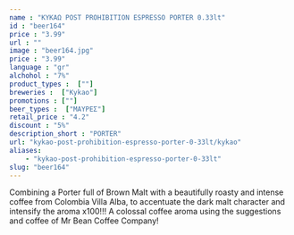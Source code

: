 ```yaml
---
name : "ΚΥΚΑΩ POST PROHIBITION ESPRESSO PORTER 0.33lt"
id : "beer164"
price : "3.99"
url : ""
image : "beer164.jpg"
price : "3.99"
language : "gr"
alchohol : "7%"
product_types :  [""]
breweries :  ["Kykao"]
promotions : [""]
beer_types :  ["ΜΑΥΡΕΣ"]
retail_price : "4.2"
discount : "5%"
description_short : "PORTER"
url: "kykao-post-prohibition-espresso-porter-0-33lt/kykao"
aliases: 
    - "kykao-post-prohibition-espresso-porter-0-33lt"
slug: "beer164"
---
```


Combining a Porter full of Brown Malt with a beautifully roasty and intense coffee from Colombia Villa Alba, to accentuate the dark malt character and intensify the aroma x100!!!
A colossal coffee aroma using the suggestions and coffee of Mr Bean Coffee Company!